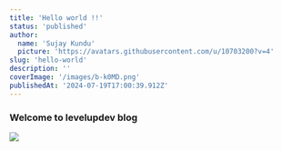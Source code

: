 ```yaml
---
title: 'Hello world !!'
status: 'published'
author:
  name: 'Sujay Kundu'
  picture: 'https://avatars.githubusercontent.com/u/10703200?v=4'
slug: 'hello-world'
description: ''
coverImage: '/images/b-k0MD.png'
publishedAt: '2024-07-19T17:00:39.912Z'
---
```


### Welcome to levelupdev blog

![](/images/0610d19922ca0fefa80338873569657c-kwND.jpg)